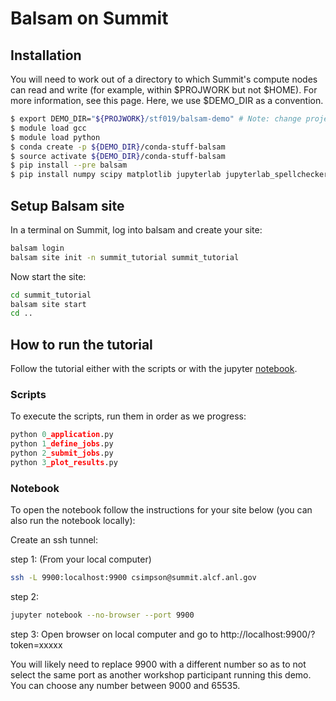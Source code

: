 # Balsam on Summit

## Installation

You will need to work out of a directory to which Summit's compute nodes can read and write (for example, within $PROJWORK but not $HOME). For more information, see this page. Here, we use $DEMO_DIR as a convention.

```bash
$ export DEMO_DIR="${PROJWORK}/stf019/balsam-demo" # Note: change project ID
$ module load gcc
$ module load python
$ conda create -p ${DEMO_DIR}/conda-stuff-balsam
$ source activate ${DEMO_DIR}/conda-stuff-balsam
$ pip install --pre balsam
$ pip install numpy scipy matplotlib jupyterlab jupyterlab_spellchecker
```

## Setup Balsam site

In a terminal on Summit, log into balsam and create your site:
```bash
balsam login
balsam site init -n summit_tutorial summit_tutorial
```

Now start the site:
```bash
cd summit_tutorial
balsam site start
cd ..
```

## How to run the tutorial

Follow the tutorial either with the scripts or with the jupyter [notebook](balsam_tutorial.ipynb).

### Scripts

To execute the scripts, run them in order as we progress:

```python 
python 0_application.py
python 1_define_jobs.py
python 2_submit_jobs.py
python 3_plot_results.py
```

### Notebook

To open the notebook follow the instructions for your site below (you can also run the notebook locally):

Create an ssh tunnel:

step 1: (From your local computer)
```bash
ssh -L 9900:localhost:9900 csimpson@summit.alcf.anl.gov
```

step 2:
```bash
jupyter notebook --no-browser --port 9900
```

step 3: Open browser on local computer and go to http://localhost:9900/?token=xxxxx

You will likely need to replace 9900 with a different number so as to not select the same port as another workshop participant running this demo.  You can choose any number between 9000 and 65535.

